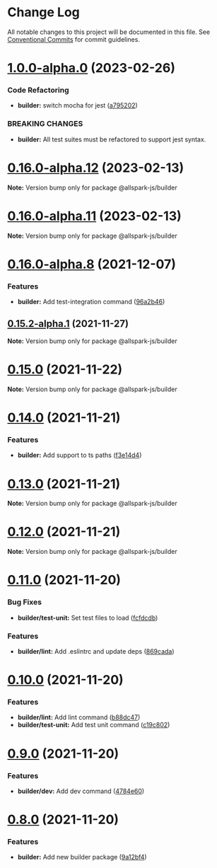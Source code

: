 # Change Log

All notable changes to this project will be documented in this file.
See [Conventional Commits](https://conventionalcommits.org) for commit guidelines.

# [1.0.0-alpha.0](https://github.com/andrewcpacifico/allspark-ts/compare/v0.16.0-alpha.12...v1.0.0-alpha.0) (2023-02-26)


### Code Refactoring

* **builder:** switch mocha for jest ([a795202](https://github.com/andrewcpacifico/allspark-ts/commit/a795202550d83827a4a18713fdc5ba108ec63fa1))


### BREAKING CHANGES

* **builder:** All test suites must be refactored to support jest
syntax.





# [0.16.0-alpha.12](https://github.com/andrewcpacifico/allspark-ts/compare/v0.16.0-alpha.11...v0.16.0-alpha.12) (2023-02-13)

**Note:** Version bump only for package @allspark-js/builder





# [0.16.0-alpha.11](https://github.com/andrewcpacifico/allspark-ts/compare/v0.16.0-alpha.10...v0.16.0-alpha.11) (2023-02-13)

**Note:** Version bump only for package @allspark-js/builder





# [0.16.0-alpha.8](https://github.com/andrewcpacifico/allspark-ts/compare/v0.16.0-alpha.7...v0.16.0-alpha.8) (2021-12-07)


### Features

* **builder:** Add test-integration command ([96a2b46](https://github.com/andrewcpacifico/allspark-ts/commit/96a2b464f5f103f5ef835ad719ea34e01902a8e1))





## [0.15.2-alpha.1](https://github.com/andrewcpacifico/allspark-ts/compare/v0.15.2-alpha.0...v0.15.2-alpha.1) (2021-11-27)

**Note:** Version bump only for package @allspark-js/builder





# [0.15.0](https://github.com/andrewcpacifico/allspark-ts/compare/v0.14.0...v0.15.0) (2021-11-22)

**Note:** Version bump only for package @allspark-js/builder





# [0.14.0](https://github.com/andrewcpacifico/allspark-ts/compare/v0.13.0...v0.14.0) (2021-11-21)


### Features

* **builder:** Add support to ts paths ([f3e14d4](https://github.com/andrewcpacifico/allspark-ts/commit/f3e14d457b438a7d97e717ea2b80335b74d26d5e))





# [0.13.0](https://github.com/andrewcpacifico/allspark-ts/compare/v0.12.0...v0.13.0) (2021-11-21)

**Note:** Version bump only for package @allspark-js/builder





# [0.12.0](https://github.com/andrewcpacifico/allspark-ts/compare/v0.11.0...v0.12.0) (2021-11-21)

**Note:** Version bump only for package @allspark-js/builder





# [0.11.0](https://github.com/andrewcpacifico/allspark-ts/compare/v0.10.0...v0.11.0) (2021-11-20)


### Bug Fixes

* **builder/test-unit:** Set test files to load ([fcfdcdb](https://github.com/andrewcpacifico/allspark-ts/commit/fcfdcdb81c88d13d83a09864f7a8c34985bfa596))


### Features

* **builder/lint:** Add .eslintrc and update deps ([869cada](https://github.com/andrewcpacifico/allspark-ts/commit/869cada5bac25e5690cafd6203b80710b74a5ce0))





# [0.10.0](https://github.com/andrewcpacifico/allspark-ts/compare/v0.9.0...v0.10.0) (2021-11-20)


### Features

* **builder/lint:** Add lint command ([b88dc47](https://github.com/andrewcpacifico/allspark-ts/commit/b88dc47ed239d6b0ab5c58769a53bf9f990d0eda))
* **builder/test-unit:** Add test unit command ([c19c802](https://github.com/andrewcpacifico/allspark-ts/commit/c19c802ba27933eed470aa02f9f6bcf76db1efb9))





# [0.9.0](https://github.com/andrewcpacifico/allspark-ts/compare/v0.8.0...v0.9.0) (2021-11-20)


### Features

* **builder/dev:** Add dev command ([4784e60](https://github.com/andrewcpacifico/allspark-ts/commit/4784e60b65344f3dde92557e022f139499e32995))





# [0.8.0](https://github.com/andrewcpacifico/allspark-ts/compare/v0.7.0...v0.8.0) (2021-11-20)


### Features

* **builder:** Add new builder package ([9a12bf4](https://github.com/andrewcpacifico/allspark-ts/commit/9a12bf4cdb79f3f48912879efb1a5f444aa5934e))
